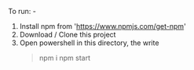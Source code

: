To run: -
1. Install npm from 'https://www.npmjs.com/get-npm'
2. Download / Clone this project
3. Open powershell in this directory, the write
      > npm i
      > npm start
